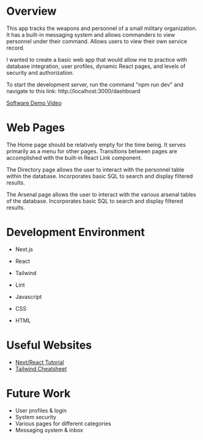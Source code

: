 # Overview

This app tracks the weapons and personnel of a small military organization. It has a built-in messaging system and allows commanders to view personnel under their command. Allows users to view their own service record.

I wanted to create a basic web app that would allow me to practice with database integration, user profiles, dynamic React pages, and levels of security and authorization.

To start the development server, run the command "npm run dev" and navigate to this link: http://localhost:3000/dashboard

[Software Demo Video](http://youtube.link.goes.here)

# Web Pages

The Home page should be relatively empty for the time being. It serves primarily as a menu for other pages. Transitions between pages are accomplished with the built-in React Link component.

The Directory page allows the user to interact with the personnel table within the database. Incorporates basic SQL to search and display filtered results.

The Arsenal page allows the user to interact with the various arsenal tables of the database. Incorporates basic SQL to search and display filtered results.

# Development Environment

- Next.js
- React
- Tailwind
- Lint

- Javascript
- CSS
- HTML

# Useful Websites

- [Next/React Tutorial](https://nextjs.org/learn/react-foundations)
- [Tailwind Cheatsheet](https://nerdcave.com/tailwind-cheat-sheet)

# Future Work

- User profiles & login
- System security
- Various pages for different categories
- Messaging system & inbox
